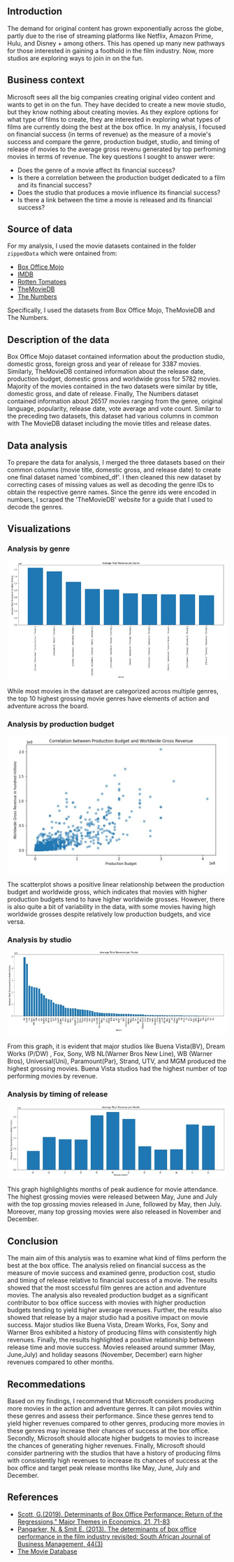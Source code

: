 ## Introduction

The demand for original content has grown exponentially across the globe, partly due to the rise of streaming platforms like Netflix, Amazon Prime, Hulu, and Disney + among others. This has opened up many new pathways for those interested in gaining a foothold in the film industry. Now, more studios are exploring ways to join in on the fun.

## Business context

Microsoft sees all the big companies creating original video content and wants to get in on the fun. They have decided to create a new movie studio, but they know nothing about creating movies. As they explore options for what type of films to create, they are interested in exploring what types of films are currently doing the best at the box office. In my analysis, I focused on financial success (in terms of revenue) as the measure of a movie's success and compare the genre, production budget, studio, and timing of release of movies to the average gross revenu generated by top perfroming movies in terms of revenue. The key questions I sought to answer were:

* Does the genre of a movie affect its financial success?
* Is there a correlation between the production budget dedicated to a film and its financial success?
* Does the studio that produces a movie influence its financial success?
* Is there a link between the time a movie is released and its financial success?

## Source of data
For my analysis, I used the movie datasets contained in the folder `zippedData` which were ontained from:

* [Box Office Mojo](https://www.boxofficemojo.com/)
* [IMDB](https://www.imdb.com/)
* [Rotten Tomatoes](https://www.rottentomatoes.com/)
* [TheMovieDB](https://www.themoviedb.org/)
* [The Numbers](https://www.the-numbers.com/)

Specifically, I used the datasets from Box Office Mojo, TheMovieDB and The Numbers.

## Description of the data

Box Office Mojo dataset contained information about the production studio, domestic gross, foreign gross and year of release for 3387 movies. Similarly, TheMovieDB contained information about the release date, production budget, domestic gross and worldwide gross for 5782 movies. Majority of the movies contained in the two datasets were similar by title, domestic gross, and date of release.
Finally, The Numbers dataset contained information about 26517 movies ranging from the genre, original language, popularity, release date, vote average and vote count. Similar to the preceding two datasets, this dataset had various columns in common with The MovieDB dataset including the movie titles and release dates.

## Data analysis

To prepare the data for analysis, I merged the three datasets based on their common columns (movie title, domestic gross, and release date) to create one final dataset named 'combined_df'. I then cleaned this new dataset by correcting cases of missing values as well as decoding the genre IDs to obtain the respective genre names. Since the genre ids were encoded in numbers, I scraped the 'TheMovieDB' website for a guide that I used to decode the genres.

## Visualizations

### Analysis by genre
![genre](https://github.com/NazraJN/dsc-phase-1-project/blob/master/analysis%20by%20genre.JPG)

While most movies in the dataset are categorized across multiple genres, the top 10 highest grossing movie genres have elements of action and adventure across the board.

### Analysis by production budget
![budget](https://github.com/NazraJN/dsc-phase-1-project/blob/master/analysis%20by%20production%20budget.JPG)

The scatterplot shows a positive linear relationship between the production budget and worldwide gross, which indicates that movies with higher production budgets tend to have higher worldwide grosses. However, there is also quite a bit of variability in the data, with some movies having high worldwide grosses despite relatively low production budgets, and vice versa.

### Analysis by studio
![studio](https://github.com/NazraJN/dsc-phase-1-project/blob/master/analysis%20by%20studio.JPG)

From this graph, it is evident that major studios like Buena Vista(BV), Dream Works (P/DW) , Fox, Sony, WB NL(Warner Bros New Line), WB (Warner Bros), Universal(Uni), Paramount(Par), Strand, UTV, and MGM produced the highest grossing movies. Buena Vista studios had the highest number of top performing movies by revenue.

### Analysis by timing of release
![release](https://github.com/NazraJN/dsc-phase-1-project/blob/master/analysis%20by%20release.JPG)

This graph highlighlights months of peak audience for movie attendance. The highest grossing movies were released between May, June and July with the top grossing movies released in June, followed by May, then July. Moreover, many top grossing movies were also released in November and December.

## Conclusion
The main aim of this analysis was to examine what kind of films perform the best at the box office. The analysis relied on financial success as the measure of movie success and examined genre, production cost, studio and timing of release relative to financial success of a movie. The results showed that the most sccessful film genres are action and adventure movies. The analysis also revealed production budget as a significant contributor to box office success with movies with higher production budgets tending to yield higher average revenues. Further, the results also showed that release by a major studio had a positive impact on movie success. Major studios like Buena Vista, Dream Works, Fox, Sony and Warner Bros exhibited a history of producing films with consistently high revenues. Finally, the results highlighted a positive relationship between release time and movie success. Movies released around summer (May, June,July) and holiday seasons (November, December) earn higher revenues compared to other months.

## Recommedations 
Based on my findings, I recommend that Microsoft considers producing more movies in the action and adventure genres. It can pilot movies within these genres and assess their performance. Since these genres tend to yield higher revenues compared to other genres, producing more movies in these genres may increase their chances of success at the box office. Secondly, Microsoft should allocate higher budgets to movies to increase the chances of generating higher revenues. Finally, Microsoft should consider partnering with the studios that have a history of producing films with consistently high revenues to increase its chances of success at the box office and target peak release months like May, June, July and December.

## References
* [Scott, G.(2019). Determinants of Box Office Performance: Return of the Regressions," Major Themes
in Economics, 21, 71-83](https://scholarworks.uni.edu/cgi/viewcontent.cgi?article=1143&context=mtie)
* [Pangarker, N. & Smit E. (2013). The determinants of box office performance in the film industry revisited: South African Journal of Business Management, 44(3)](https://www.researchgate.net/publication/281730174_The_determinants_of_box_office_performance_in_the_film_industry_revisited)
* [The Movie Database](https://www.themoviedb.org/talk/5daf6eb0ae36680011d7e6ee)
